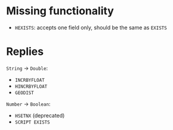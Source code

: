 # Missing functionality

- `HEXISTS`: accepts one field only, should be the same as `EXISTS`

# Replies

`String` -> `Double`:
- `INCRBYFLOAT`
- `HINCRBYFLOAT`
- `GEODIST`

`Number` -> `Boolean`:
- `HSETNX` (deprecated)
- `SCRIPT EXISTS`

